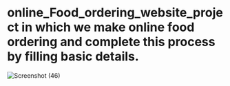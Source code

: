 # online_Food_ordering_website_project in which we make online food ordering and complete this process by filling basic details.

![Screenshot (46)](https://github.com/Avnish706/online_Food_ordering_website_project/assets/159720405/f5372cb9-817e-423b-a3c6-1ae21f3ad272)
